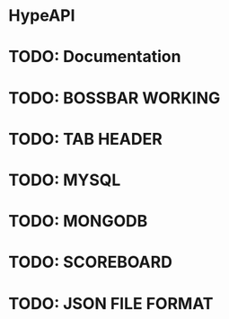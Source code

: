 # HypeAPI

# TODO: Documentation

# TODO: BOSSBAR WORKING

# TODO: TAB HEADER

# TODO: MYSQL

# TODO: MONGODB

# TODO: SCOREBOARD

# TODO: JSON FILE FORMAT
